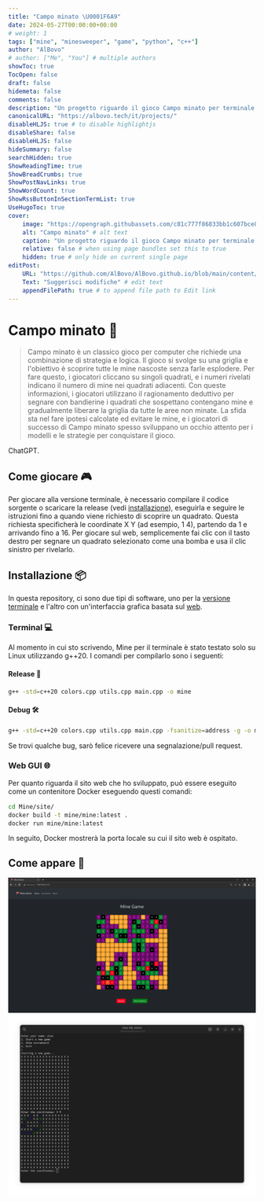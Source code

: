 ```yaml
---
title: "Campo minato \U0001F6A9"
date: 2024-05-27T00:00:00+00:00
# weight: 1
tags: ["mine", "minesweeper", "game", "python", "c++"]
author: "AlBovo"
# author: ["Me", "You"] # multiple authors
showToc: true
TocOpen: false
draft: false
hidemeta: false
comments: false
description: "Un progetto riguardo il gioco Campo minato per terminale e interfaccia web."
canonicalURL: "https://albovo.tech/it/projects/"
disableHLJS: true # to disable highlightjs
disableShare: false
disableHLJS: false
hideSummary: false
searchHidden: true
ShowReadingTime: true
ShowBreadCrumbs: true
ShowPostNavLinks: true
ShowWordCount: true
ShowRssButtonInSectionTermList: true
UseHugoToc: true
cover:
    image: "https://opengraph.githubassets.com/c81c777f86833bb1c607bce8b7ff26ec2a22d3daccbaeab7e35bc1739dd99c69/AlBovo/Mine" # image path/url
    alt: "Campo minato" # alt text
    caption: "Un progetto riguardo il gioco Campo minato per terminale e interfaccia web." # display caption under cover
    relative: false # when using page bundles set this to true
    hidden: true # only hide on current single page
editPost:
    URL: "https://github.com/AlBovo/AlBovo.github.io/blob/main/content/en"
    Text: "Suggerisci modifiche" # edit text
    appendFilePath: true # to append file path to Edit link
---
```

# Campo minato 🚩
> Campo minato è un classico gioco per computer che richiede una combinazione di strategia e logica. Il gioco si svolge su una griglia e l'obiettivo è scoprire tutte le mine nascoste senza farle esplodere. Per fare questo, i giocatori cliccano su singoli quadrati, e i numeri rivelati indicano il numero di mine nei quadrati adiacenti. Con queste informazioni, i giocatori utilizzano il ragionamento deduttivo per segnare con bandierine i quadrati che sospettano contengano mine e gradualmente liberare la griglia da tutte le aree non minate. La sfida sta nel fare ipotesi calcolate ed evitare le mine, e i giocatori di successo di Campo minato spesso sviluppano un occhio attento per i modelli e le strategie per conquistare il gioco.

ChatGPT.

## Come giocare 🎮
Per giocare alla versione terminale, è necessario compilare il codice sorgente o scaricare la release (vedi [installazione](#installazione-)), eseguirla e seguire le istruzioni fino a quando viene richiesto di scoprire un quadrato.
Questa richiesta specificherà le coordinate X Y (ad esempio, 1 4), partendo da 1 e arrivando fino a 16.
Per giocare sul web, semplicemente fai clic con il tasto destro per segnare un quadrato selezionato come una bomba e usa il clic sinistro per rivelarlo.

## Installazione 📦
In questa repository, ci sono due tipi di software, uno per la [versione terminale](#terminal-) e l'altro con un'interfaccia grafica basata sul [web](#web-gui-).

### Terminal 💻
Al momento in cui sto scrivendo, Mine per il terminale è stato testato solo su Linux utilizzando g++20. I comandi per compilarlo sono i seguenti:

#### Release 🚀
```bash
g++ -std=c++20 colors.cpp utils.cpp main.cpp -o mine
```

#### Debug 🛠️
```bash
g++ -std=c++20 colors.cpp utils.cpp main.cpp -fsanitize=address -g -o mine
```
Se trovi qualche bug, sarò felice ricevere una segnalazione/pull request.

### Web GUI 🌐
Per quanto riguarda il sito web che ho sviluppato, può essere eseguito come un contenitore Docker eseguendo questi comandi:
```bash
cd Mine/site/
docker build -t mine/mine:latest .
docker run mine/mine:latest
```
In seguito, Docker mostrerà la porta locale su cui il sito web è ospitato.

## Come appare 👀
![web gui](/screenWeb.png)
![console](/screenTerminal.png)
